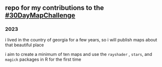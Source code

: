 ## repo for my contributions to the [#30DayMapChallenge](https://30daymapchallenge.com/)

### 2023

i lived in the country of georgia for a few years, so i will publish maps about that beautiful place

i aim to create a minimum of ten maps and use the `rayshader` , `stars`, and `magick` packages in R for the first time

